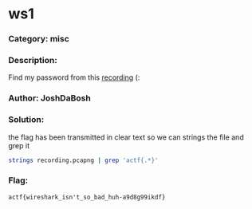 # ws1
### Category: misc
### Description:
Find my password from this [recording](recording.pcapng) (:
### Author: JoshDaBosh

### Solution:
the flag has been transmitted in clear text so we can strings the file and grep it
```bash
strings recording.pcapng | grep 'actf{.*}'
```
### Flag:
```
actf{wireshark_isn't_so_bad_huh-a9d8g99ikdf}
```